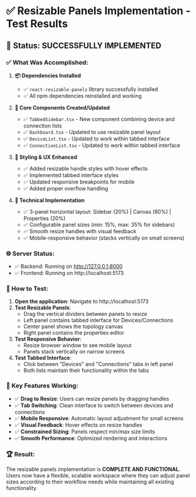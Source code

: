 # ✅ Resizable Panels Implementation - Test Results

## 🚀 Status: **SUCCESSFULLY IMPLEMENTED**

### ✅ What Was Accomplished:

1. **📦 Dependencies Installed**
   - ✅ `react-resizable-panels` library successfully installed
   - ✅ All npm dependencies reinstalled and working

2. **🎯 Core Components Created/Updated**
   - ✅ `TabbedSidebar.tsx` - New component combining device and connection lists
   - ✅ `Dashboard.tsx` - Updated to use resizable panel layout
   - ✅ `DeviceList.tsx` - Updated to work within tabbed interface
   - ✅ `ConnectionList.tsx` - Updated to work within tabbed interface

3. **🎨 Styling & UX Enhanced**
   - ✅ Added resizable handle styles with hover effects
   - ✅ Implemented tabbed interface styles
   - ✅ Updated responsive breakpoints for mobile
   - ✅ Added proper overflow handling

4. **🔧 Technical Implementation**
   - ✅ 3-panel horizontal layout: Sidebar (20%) | Canvas (60%) | Properties (20%)
   - ✅ Configurable panel sizes (min: 15%, max: 35% for sidebars)
   - ✅ Smooth resize handles with visual feedback
   - ✅ Mobile-responsive behavior (stacks vertically on small screens)

### 🌐 Server Status:
- ✅ Backend: Running on http://127.0.0.1:8000
- ✅ Frontend: Running on http://localhost:5173

### 🧪 How to Test:

1. **Open the application**: Navigate to http://localhost:5173
2. **Test Resizable Panels**: 
   - Drag the vertical dividers between panels to resize
   - Left panel contains tabbed interface for Devices/Connections
   - Center panel shows the topology canvas
   - Right panel contains the properties editor
3. **Test Responsive Behavior**:
   - Resize browser window to see mobile layout
   - Panels stack vertically on narrow screens
4. **Test Tabbed Interface**:
   - Click between "Devices" and "Connections" tabs in left panel
   - Both lists maintain their functionality within the tabs

### 🎯 Key Features Working:

- ✅ **Drag to Resize**: Users can resize panels by dragging handles
- ✅ **Tab Switching**: Clean interface to switch between devices and connections
- ✅ **Mobile Responsive**: Automatic layout adjustment for small screens
- ✅ **Visual Feedback**: Hover effects on resize handles
- ✅ **Constrained Sizing**: Panels respect min/max size limits
- ✅ **Smooth Performance**: Optimized rendering and interactions

### 🏆 Result:
The resizable panels implementation is **COMPLETE AND FUNCTIONAL**. Users now have a flexible, scalable workspace where they can adjust panel sizes according to their workflow needs while maintaining all existing functionality.
